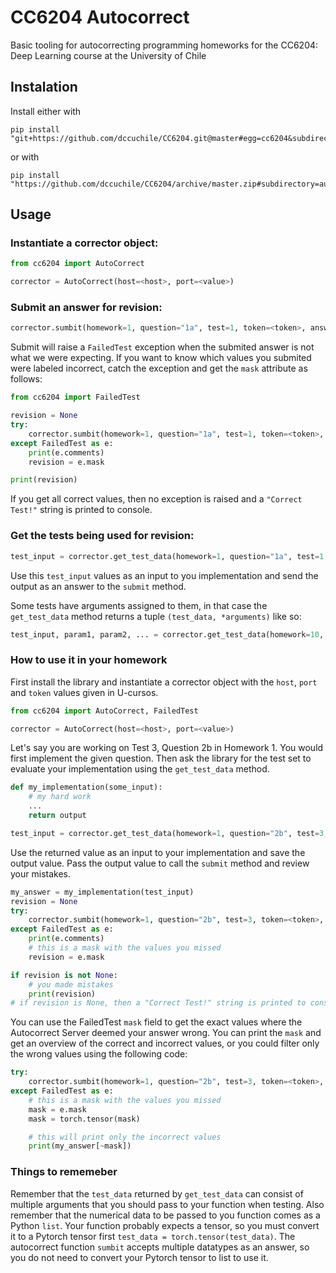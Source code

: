 # CC6204 Autocorrect

Basic tooling for autocorrecting programming homeworks for the CC6204: Deep Learning course at the University of Chile

## Instalation

Install either with
```
pip install "git+https://github.com/dccuchile/CC6204.git@master#egg=cc6204&subdirectory=autocorrect"
```
or with
```
pip install "https://github.com/dccuchile/CC6204/archive/master.zip#subdirectory=autocorrect"
```

## Usage
### Instantiate a corrector object:
```python
from cc6204 import AutoCorrect

corrector = AutoCorrect(host=<host>, port=<value>)
```

### Submit an answer for revision:
```python
corrector.sumbit(homework=1, question="1a", test=1, token=<token>, answer=...)
```
Submit will raise a `FailedTest` exception when the submited answer is not what we were expecting. If you want to know which values you submited were labeled incorrect, catch the exception and get the `mask` attribute as follows:
```python
from cc6204 import FailedTest

revision = None
try:
    corrector.sumbit(homework=1, question="1a", test=1, token=<token>, answer=...)
except FailedTest as e:
    print(e.comments)
    revision = e.mask

print(revision)
```

If you get all correct values, then no exception is raised and a `"Correct Test!"` string is printed to console.

### Get the tests being used for revision:
```python
test_input = corrector.get_test_data(homework=1, question="1a", test=1, token=<token>)
```
Use this `test_input` values as an input to you implementation and send the output as an answer to the `submit` method.

Some tests have arguments assigned to them, in that case the `get_test_data` method returns a tuple `(test_data, *arguments)` like so:
```python
test_input, param1, param2, ... = corrector.get_test_data(homework=10, question="1z", test=12, token=<token>)
```


### How to use it in your homework

First install the library and instantiate a corrector object with the `host`, `port` and `token` values given in U-cursos.

```python
from cc6204 import AutoCorrect, FailedTest

corrector = AutoCorrect(host=<host>, port=<value>)
```

Let's say you are working on Test 3, Question 2b in Homework 1. You would first implement the given question. Then ask the library for the test set to evaluate your implementation using the `get_test_data` method.
```python
def my_implementation(some_input):
    # my hard work
    ...
    return output

test_input = corrector.get_test_data(homework=1, question="2b", test=3, token=<token>)
```

Use the returned value as an input to your implementation and save the output value. Pass the output value to call the `submit` method and review your mistakes.
```python
my_answer = my_implementation(test_input)
revision = None
try:
    corrector.sumbit(homework=1, question="2b", test=3, token=<token>, answer=my_answer)
except FailedTest as e:
    print(e.comments)
    # this is a mask with the values you missed
    revision = e.mask

if revision is not None:
    # you made mistakes
    print(revision)
# if revision is None, then a "Correct Test!" string is printed to console, your implementation passed the test
```

You can use the FailedTest `mask` field to get the exact values where the Autocorrect Server deemed your answer wrong. You can print the `mask` and get an overview of the correct and incorrect values, or you could filter only the wrong values using the following code:
```python
try:
    corrector.sumbit(homework=1, question="2b", test=3, token=<token>, answer=my_answer)
except FailedTest as e:
    # this is a mask with the values you missed
    mask = e.mask
    mask = torch.tensor(mask)

    # this will print only the incorrect values
    print(my_answer[~mask])
```

### Things to rememeber

Remember that the `test_data` returned by `get_test_data` can consist of multiple arguments that you should pass to your function when testing. Also remember that the numerical data to be passed to you function comes as a Python `list`. Your function probably expects a tensor, so you must convert it to a Pytorch tensor first `test_data = torch.tensor(test_data)`.
The autocorrect function `sumbit` accepts multiple datatypes as an answer, so you do not need to convert your Pytorch tensor to list to use it.
